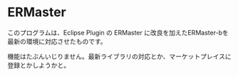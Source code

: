 ERMaster
==========

このプログラムは、Eclipse Plugin の ERMaster に改良を加えたERMaster-bを最新の環境に対応させたものです。

機能はたぶんいじりません。最新ライブラリの対応とか、マーケットプレイスに登録とかしようかと。


